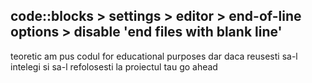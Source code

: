## code::blocks > settings > editor > end-of-line options > disable 'end files with blank line'
teoretic am pus codul for educational purposes dar daca reusesti sa-l intelegi si sa-l refolosesti la proiectul tau go ahead
